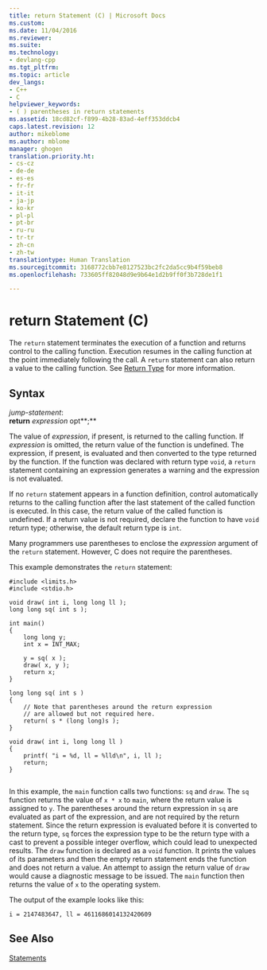 ```yaml
---
title: return Statement (C) | Microsoft Docs
ms.custom: 
ms.date: 11/04/2016
ms.reviewer: 
ms.suite: 
ms.technology:
- devlang-cpp
ms.tgt_pltfrm: 
ms.topic: article
dev_langs:
- C++
- C
helpviewer_keywords:
- ( ) parentheses in return statements
ms.assetid: 18cd82cf-f899-4b28-83ad-4eff353ddcb4
caps.latest.revision: 12
author: mikeblome
ms.author: mblome
manager: ghogen
translation.priority.ht:
- cs-cz
- de-de
- es-es
- fr-fr
- it-it
- ja-jp
- ko-kr
- pl-pl
- pt-br
- ru-ru
- tr-tr
- zh-cn
- zh-tw
translationtype: Human Translation
ms.sourcegitcommit: 3168772cbb7e8127523bc2fc2da5cc9b4f59beb8
ms.openlocfilehash: 733605ff82048d9e9b64e1d2b9ff0f3b728de1f1

---
```

# return Statement (C)
The `return` statement terminates the execution of a function and returns control to the calling function. Execution resumes in the calling function at the point immediately following the call. A `return` statement can also return a value to the calling function. See [Return Type](../c-language/return-type.md) for more information.  
  
## Syntax  
 *jump-statement*:  
 **return**  *expression* opt**;**  
  
 The value of *expression*, if present, is returned to the calling function. If *expression* is omitted, the return value of the function is undefined. The expression, if present, is evaluated and then converted to the type returned by the function. If the function was declared with return type `void`, a `return` statement containing an expression generates a warning and the expression is not evaluated.  
  
 If no `return` statement appears in a function definition, control automatically returns to the calling function after the last statement of the called function is executed. In this case, the return value of the called function is undefined. If a return value is not required, declare the function to have `void` return type; otherwise, the default return type is `int`.  
  
 Many programmers use parentheses to enclose the *expression* argument of the `return` statement. However, C does not require the parentheses.  
  
 This example demonstrates the `return` statement:  
  
```  
#include <limits.h>  
#include <stdio.h>  
  
void draw( int i, long long ll );  
long long sq( int s );  
  
int main()  
{  
    long long y;  
    int x = INT_MAX;  
  
    y = sq( x );  
    draw( x, y );  
    return x;  
}  
  
long long sq( int s )  
{  
    // Note that parentheses around the return expression   
    // are allowed but not required here.  
    return( s * (long long)s );  
}  
  
void draw( int i, long long ll )  
{  
    printf( "i = %d, ll = %lld\n", i, ll );  
    return;  
}  
  
```  
  
 In this example, the `main` function calls two functions: `sq` and `draw`. The `sq` function returns the value of `x * x` to `main`, where the return value is assigned to `y`. The parentheses around the return expression in `sq` are evaluated as part of the expression, and are not required by the return statement. Since the return expression is evaluated before it is converted to the return type, `sq` forces the expression type to be the return type with a cast to prevent a possible integer overflow, which could lead to unexpected results. The `draw` function is declared as a `void` function. It prints the values of its parameters and then the empty return statement ends the function and does not return a value. An attempt to assign the return value of `draw` would cause a diagnostic message to be issued. The `main` function then returns the value of `x` to the operating system.  
  
 The output of the example looks like this:  
  
```Output  
i = 2147483647, ll = 4611686014132420609  
```  
  
## See Also  
 [Statements](../c-language/statements-c.md)


<!--HONumber=Jan17_HO1-->


